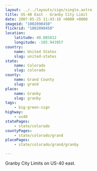 ```yaml
---
layout: ../../layouts/sign/single.astro
title: US-40 East - Granby City Limit
date: 2007-05-25 11:43:18 +0000 +0000
imageid: "1002090450"
flickrid: "1002090450"
location:
    latitude: 40.085812
    longitude: -105.943957
country:
    name: United States
    slug: united-states
state:
    name: Colorado
    slug: colorado
county:
    name: Grand County
    slug: grand
place:
    name: Granby
    slug: granby
tags:
    - big-green-sign
highway:
    - us40
statePages:
    - state/colorado
countyPages:
    - state/colorado/grand
placePages:
    - state/colorado/grand/granby

---
```

Granby City Limits on US-40 east.